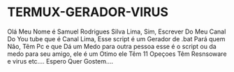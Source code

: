 # TERMUX-GERADOR-VIRUS
Olá Meu Nome é Samuel Rodrigues Silva Lima, Sim, Escrever Do Meu Canal Do You tube que é Canal Lima, Esse script é um Gerador de .bat Pará quem Não, Têm Pc e que Dá um Medo para outra pessoa esse é o script ou da medo para seu amigo, ele é um Otimo ele Têm 11 Opeçoes Têm Resnsoware e virus etc.... Espero Quer Gostem....
